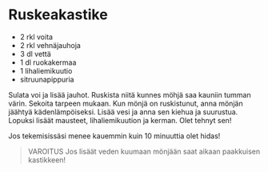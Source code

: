 Ruskeakastike
==============

+ 2 rkl voita
+ 2 rkl vehnäjauhoja
+ 3 dl vettä
+ 1 dl ruokakermaa
+ 1 lihaliemikuutio
+ sitruunapippuria

Sulata voi ja lisää jauhot. Ruskista niitä kunnes möhjä saa kauniin tumman värin. Sekoita tarpeen mukaan. Kun mönjä on ruskistunut, anna mönjän jäähtyä kädenlämpöiseksi. Lisää vesi ja anna sen kiehua ja suurustua. Lopuksi lisäät mausteet, lihaliemikuution ja kerman. Olet tehnyt sen!

Jos tekemisissäsi menee kauemmin kuin 10 minuuttia olet hidas!

> VAROITUS Jos lisäät veden kuumaan mönjään saat aikaan paakkuisen kastikkeen!